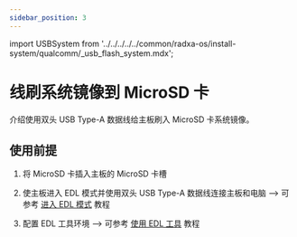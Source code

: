 ```yaml
---
sidebar_position: 3
---
```


import USBSystem from '../../../../../common/radxa-os/install-system/qualcomm/\_usb_flash_system.mdx';

# 线刷系统镜像到 MicroSD 卡

介绍使用双头 USB Type-A 数据线给主板刷入 MicroSD 卡系统镜像。

## 使用前提

1. 将 MicroSD 卡插入主板的 MicroSD 卡槽

2. 使主板进入 EDL 模式并使用双头 USB Type-A 数据线连接主板和电脑 --> 可参考 [进入 EDL 模式](./edl_mode.md) 教程

3. 配置 EDL 工具环境 --> 可参考 [使用 EDL 工具](./set_edl_variable.md) 教程

<USBSystem download_page="../../../download" board="dragon-q6a" spi_path="\flat_build\spinor\dragon-q6a\" loader="prog_firehose_ddr.elf" storage_type="Sdcc --slot 1" start_sector="0" image_file="radxa-dragon-q6a_noble_kde_t4.output_512.img"/>
